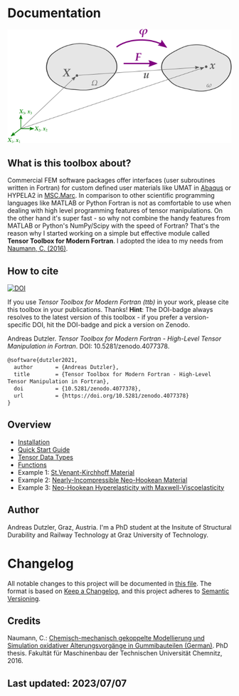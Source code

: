 # Documentation

![Tensor Toolbox for Modern Fortran](images/deformation.png)

## What is this toolbox about?

Commercial FEM software packages offer interfaces (user subroutines written in Fortran) for custom defined user materials like UMAT in [Abaqus](https://www.3ds.com/products-services/simulia/products/abaqus/) or HYPELA2 in [MSC.Marc](http://www.mscsoftware.com/product/marc). In comparison to other scientific programming languages like MATLAB or Python Fortran is not as comfortable to use when dealing with high level programming features of tensor manipulations. On the other hand it's super fast - so why not combine the handy features from MATLAB or Python's NumPy/Scipy with the speed of Fortran? That's the reason why I started working on a simple but effective module called **Tensor Toolbox for Modern Fortran**. I adopted the idea to my needs from [Naumann, C. (2016)](http://nbn-resolving.de/urn:nbn:de:bsz:ch1-qucosa-222075).

## How to cite

[![DOI](https://zenodo.org/badge/DOI/10.5281/zenodo.4077378.svg)](https://doi.org/10.5281/zenodo.4077378)

If you use *Tensor Toolbox for Modern Fortran (ttb)* in your work, please cite this toolbox in your publications. Thanks! **Hint**: The DOI-badge always resolves to the latest version of this toolbox - if you prefer a version-specific DOI, hit the DOI-badge and pick a version on Zenodo.

Andreas Dutzler. *Tensor Toolbox for Modern Fortran - High-Level Tensor Manipulation in Fortran*. DOI: 10.5281/zenodo.4077378.

```
@software{dutzler2021,
  author       = {Andreas Dutzler},
  title        = {Tensor Toolbox for Modern Fortran - High-Level Tensor Manipulation in Fortran},
  doi          = {10.5281/zenodo.4077378},
  url          = {https://doi.org/10.5281/zenodo.4077378}
}
```

## Overview
- [Installation](installation.md)
- [Quick Start Guide](quickstartguide.md)
- [Tensor Data Types](tensordatatypes.md)
- [Functions](functions.md)
- Example 1: [St.Venant-Kirchhoff Material](example_stvenantkirchhoff.md)
- Example 2: [Nearly-Incompressible Neo-Hookean Material](example_neohooke.md)
- Example 3: [Neo-Hookean Hyperelasticity with Maxwell-Viscoelasticity](examples/hypela2_nonlinear_viscoelasticity.f)

## Author
Andreas Dutzler, Graz, Austria.
I'm a PhD student at the Insitute of Structural Durability and Railway Technology at Graz University of Technology.

# Changelog
All notable changes to this project will be documented in [this file](https://github.com/adtzlr/ttb/blob/main/CHANGELOG.md). The format is based on [Keep a Changelog](https://keepachangelog.com/en/1.0.0/), and this project adheres to [Semantic Versioning](https://semver.org/spec/v2.0.0.html).

## Credits
Naumann, C.: [Chemisch-mechanisch gekoppelte Modellierung und Simulation oxidativer Alterungsvorgänge in Gummibauteilen (German)](http://nbn-resolving.de/urn:nbn:de:bsz:ch1-qucosa-222075). PhD thesis. Fakultät für Maschinenbau der Technischen Universität Chemnitz, 2016.

## Last updated: 2023/07/07
